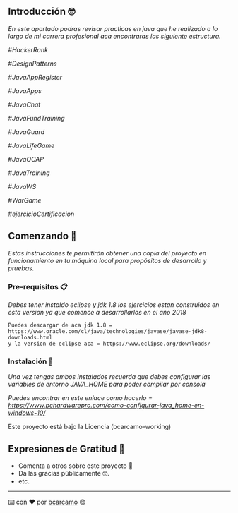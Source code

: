 ## Introducción 🤓

_En este apartado podras revisar practicas en java que he realizado a lo largo de mi carrera profesional
aca encontraras las siguiente estructura._

#_HackerRank_

#_DesignPatterns_

#_JavaAppRegister_

#_JavaApps_

#_JavaChat_

#_JavaFundTraining_

#_JavaGuard_

#_JavaLifeGame_

#_JavaOCAP_

#_JavaTraining_

#_JavaWS_

#_WarGame_

#_ejercicioCertificacion_


## Comenzando 🚀

_Estas instrucciones te permitirán obtener una copia del proyecto en funcionamiento en tu máquina local para propósitos de desarrollo y pruebas._

### Pre-requisitos 📋

_Debes tener instaldo eclipse y jdk 1.8 los ejercicios estan construidos en esta version ya que comence a desarrollarlos en el año 2018_

```
Puedes descargar de aca jdk 1.8 = https://www.oracle.com/cl/java/technologies/javase/javase-jdk8-downloads.html
y la version de eclipse aca = https://www.eclipse.org/downloads/
```

### Instalación 🔧

_Una vez tengas ambos instalados recuerda que debes configurar las variables de entorno JAVA_HOME para poder compilar por consola_

_Puedes encontrar en este enlace como hacerlo = https://www.pchardwarepro.com/como-configurar-java_home-en-windows-10/_

Este proyecto está bajo la Licencia (bcarcamo-working)

## Expresiones de Gratitud 🎁

* Comenta a otros sobre este proyecto 📢
* Da las gracias públicamente 🤓.
* etc.



---
⌨️ con ❤️ por [bcarcamo](https://github.com/bcarcamo-working) 😊
